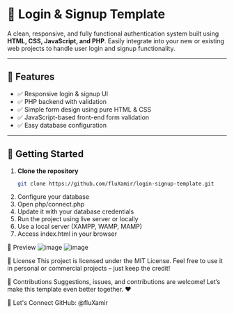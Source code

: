 # 🔐 Login & Signup Template

A clean, responsive, and fully functional authentication system built using **HTML, CSS, JavaScript, and PHP**. Easily integrate into your new or existing web projects to handle user login and signup functionality.

---

## 🌟 Features

- ✅ Responsive login & signup UI
- ✅ PHP backend with validation
- ✅ Simple form design using pure HTML & CSS
- ✅ JavaScript-based front-end form validation
- ✅ Easy database configuration

---

## 🚀 Getting Started

1. **Clone the repository**
   ```bash
   git clone https://github.com/fluXamir/login-signup-template.git
2. Configure your database
3. Open php/connect.php
3. Update it with your database credentials
4. Run the project using live server or locally
5. Use a local server (XAMPP, WAMP, MAMP)
6. Access index.html in your browser

📸 Preview
![image](https://github.com/user-attachments/assets/0b13a798-ef3e-4417-93b6-024cd6c7ed95)
![image](https://github.com/user-attachments/assets/511a7331-2b15-4d87-a3e3-0b10124d7ab6)

📄 License
This project is licensed under the MIT License.
Feel free to use it in personal or commercial projects – just keep the credit!

🙌 Contributions
Suggestions, issues, and contributions are welcome!
Let’s make this template even better together. ❤️

🤝 Let's Connect
GitHub: @fluXamir
